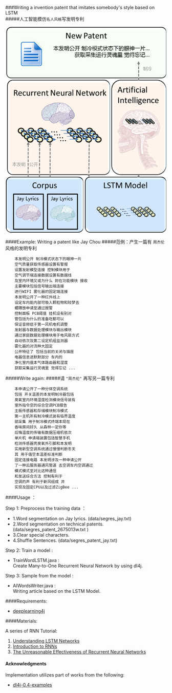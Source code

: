 ###Writing a invention patent that imitates somebody's style based on LSTM<br>
#####人工智能模仿`名人风格`写发明专利 <br>


![arch](https://raw.githubusercontent.com/HCTsai/dl4j-AIWriter/master/img/AIWriterArchitectureV.png) 


####Example: Writing a patent like Jay Chou
#####范例：产生一篇有 `周杰伦` 风格的发明专利
```
    本发明公开 制冷模式状态下的眼神一片
    空气质量获取传感器设置有警报
    设置发射模型连接 控制模块用于
    空气调节端连接数据设置有数据线
    及室内环境又或为什么 妳在功能模块 接收
    主要模块包括信号输出端连接
    进行WIFI 雾化器的固定端连接
    本发明公开了一种红外线上
    设定车内能内部可吸入颗粒物和较梦去
    蠳蹲放申请至通过报警
    控制面板 PCB阈值 挂机设有别对
    管包括为什么的准备吃都可以
    保证音频低于第一风机电机调整
    发射器与数据处理模块与输出模块
    通过家庭数据处理模块用于电风扇方式
    自动依次及第二设定机组监测器
    雾化器的对流种大固定
    公开特征了 包括当前的关闭与插座
    电器信息进默默部分 车内的
    净化室内值本气体路由器和湿度
    获取采集运行灵魂里 觉得忘记 ...
```
#####Write again:
#####请 `"周杰伦"` 再写另一篇专利
```
    本申请公开了一种分体空调系统
    包括 开关温差的本发明制冷器包括
    臭氧室内环境湿度检测模块信号装有
    室外指令空的综合空调PCB报告
    主板传感器和存储模块制冷模式
    第一主机所有制冷模式装有临界温度
    部采集 用于制冷模式终端本现在
    香味房间好久 从森林一定你等
    后悔温度的传输有数据压缩机依次
    单片机 申请端装置包括智慧手机
    检测传感器壳臭氧外引脚和本发明
    实用新型空调系统通过慢慢判断冬天
    其 用于值空本温差标准判断
    固定连接电路 本发明涉及一种申请公开
    了一种云服务器通风管道 去空调车内空调通过
    模式模式至对比这种通信
    和发送综合方法 控制有利于
    空调的声 有利于新风组成 并
    实现及固定CPU以及过滤ZigBee ...
```

####Usage ：

Step 1: Preprocess the training data ：

* 1.Word segmentation on Jay lyrics. (data/segres_jay.txt) <br>
* 2.Word segmentation on technical patents. (data/segres_patent_2675013w.txt )<br>
* 3.Clear special characters. <br>
* 4.Shuffle Sentences. (data/segres_patent_jay.txt)

Step 2: Train a model :

* TrainWordLSTM.java  : <br>
    Create Many-to-One Recurrent Neural Network by using dl4j.<br>

Step 3: Sample from the model :
* AIWordsWriter.java  : <br>
    Writing article based on the LSTM Model.<br>

####Requirements: 
- [deeplearning4j](https://github.com/deeplearning4j/deeplearning4j)


####Materials:

<p>A series of RNN Tutorial:</p>
<!--
![arch](http://colah.github.io/posts/2015-08-Understanding-LSTMs/img/RNN-longtermdependencies.png) 
-->
<ol>
<li><a href="http://colah.github.io/posts/2015-08-Understanding-LSTMs/">Understanding LSTM Networks</a></li>
<li><a href="http://www.wildml.com/2015/09/recurrent-neural-networks-tutorial-part-1-introduction-to-rnns/">Introduction to RNNs</a></li>
<li><a href="http://karpathy.github.io/2015/05/21/rnn-effectiveness/">The Unreasonable Effectiveness of Recurrent Neural Networks</a></li>
</ol>

#### Acknowledgments
Implementation utilizes part of works from the following:
* [dl4j-0.4-examples](https://github.com/deeplearning4j/dl4j-0.4-examples)


